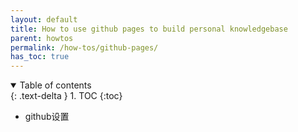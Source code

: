 ```yaml
---
layout: default
title: How to use github pages to build personal knowledgebase
parent: howtos
permalink: /how-tos/github-pages/
has_toc: true
---
```

<details open markdown="block">
  <summary>
    Table of contents
  </summary>
  {: .text-delta }
1. TOC
{:toc}
</details>

* github设置

